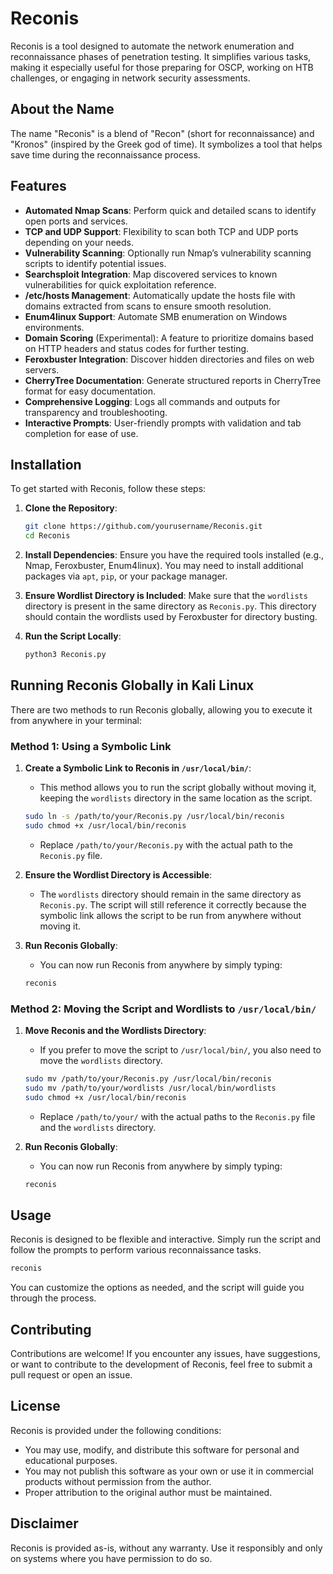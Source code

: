 
# Reconis

Reconis is a tool designed to automate the network enumeration and reconnaissance phases of penetration testing. It simplifies various tasks, making it especially useful for those preparing for OSCP, working on HTB challenges, or engaging in network security assessments.

## About the Name
The name "Reconis" is a blend of "Recon" (short for reconnaissance) and "Kronos" (inspired by the Greek god of time). It symbolizes a tool that helps save time during the reconnaissance process.

## Features

- **Automated Nmap Scans**: Perform quick and detailed scans to identify open ports and services.
- **TCP and UDP Support**: Flexibility to scan both TCP and UDP ports depending on your needs.
- **Vulnerability Scanning**: Optionally run Nmap’s vulnerability scanning scripts to identify potential issues.
- **Searchsploit Integration**: Map discovered services to known vulnerabilities for quick exploitation reference.
- **/etc/hosts Management**: Automatically update the hosts file with domains extracted from scans to ensure smooth resolution.
- **Enum4linux Support**: Automate SMB enumeration on Windows environments.
- **Domain Scoring** (Experimental): A feature to prioritize domains based on HTTP headers and status codes for further testing.
- **Feroxbuster Integration**: Discover hidden directories and files on web servers.
- **CherryTree Documentation**: Generate structured reports in CherryTree format for easy documentation.
- **Comprehensive Logging**: Logs all commands and outputs for transparency and troubleshooting.
- **Interactive Prompts**: User-friendly prompts with validation and tab completion for ease of use.

## Installation

To get started with Reconis, follow these steps:

1. **Clone the Repository**:
    ```bash
    git clone https://github.com/yourusername/Reconis.git
    cd Reconis
    ```

2. **Install Dependencies**:
    Ensure you have the required tools installed (e.g., Nmap, Feroxbuster, Enum4linux). You may need to install additional packages via `apt`, `pip`, or your package manager.

3. **Ensure Wordlist Directory is Included**:
    Make sure that the `wordlists` directory is present in the same directory as `Reconis.py`. This directory should contain the wordlists used by Feroxbuster for directory busting.

4. **Run the Script Locally**:
    ```bash
    python3 Reconis.py
    ```

## Running Reconis Globally in Kali Linux

There are two methods to run Reconis globally, allowing you to execute it from anywhere in your terminal:

### Method 1: Using a Symbolic Link

1. **Create a Symbolic Link to Reconis in `/usr/local/bin/`**:
    - This method allows you to run the script globally without moving it, keeping the `wordlists` directory in the same location as the script.
    ```bash
    sudo ln -s /path/to/your/Reconis.py /usr/local/bin/reconis
    sudo chmod +x /usr/local/bin/reconis
    ```
    - Replace `/path/to/your/Reconis.py` with the actual path to the `Reconis.py` file.

2. **Ensure the Wordlist Directory is Accessible**:
    - The `wordlists` directory should remain in the same directory as `Reconis.py`. The script will still reference it correctly because the symbolic link allows the script to be run from anywhere without moving it.

3. **Run Reconis Globally**:
    - You can now run Reconis from anywhere by simply typing:
    ```bash
    reconis
    ```

### Method 2: Moving the Script and Wordlists to `/usr/local/bin/`

1. **Move Reconis and the Wordlists Directory**:
    - If you prefer to move the script to `/usr/local/bin/`, you also need to move the `wordlists` directory.
    ```bash
    sudo mv /path/to/your/Reconis.py /usr/local/bin/reconis
    sudo mv /path/to/your/wordlists /usr/local/bin/wordlists
    sudo chmod +x /usr/local/bin/reconis
    ```
    - Replace `/path/to/your/` with the actual paths to the `Reconis.py` file and the `wordlists` directory.

2. **Run Reconis Globally**:
    - You can now run Reconis from anywhere by simply typing:
    ```bash
    reconis
    ```

## Usage

Reconis is designed to be flexible and interactive. Simply run the script and follow the prompts to perform various reconnaissance tasks.

```bash
reconis
```

You can customize the options as needed, and the script will guide you through the process.

## Contributing

Contributions are welcome! If you encounter any issues, have suggestions, or want to contribute to the development of Reconis, feel free to submit a pull request or open an issue.

## License

Reconis is provided under the following conditions:

- You may use, modify, and distribute this software for personal and educational purposes.
- You may not publish this software as your own or use it in commercial products without permission from the author.
- Proper attribution to the original author must be maintained.

## Disclaimer

Reconis is provided as-is, without any warranty. Use it responsibly and only on systems where you have permission to do so.
